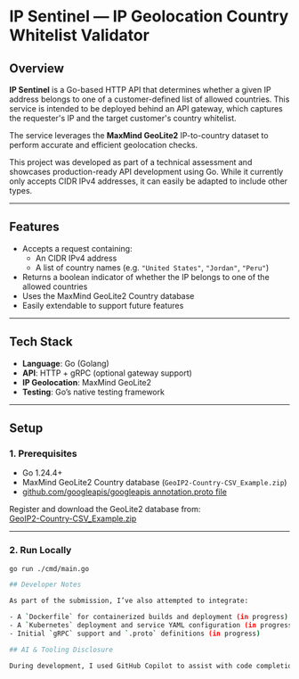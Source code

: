 # IP Sentinel — IP Geolocation Country Whitelist Validator

## Overview

**IP Sentinel** is a Go-based HTTP API that determines whether a given IP address belongs to one of a customer-defined list of allowed countries. This service is intended to be deployed behind an API gateway, which captures the requester's IP and the target customer's country whitelist.

The service leverages the **MaxMind GeoLite2** IP-to-country dataset to perform accurate and efficient geolocation checks.

This project was developed as part of a technical assessment and showcases production-ready API development using Go. While it currently only accepts CIDR IPv4 addresses, it can easily be adapted to include other types.

---

## Features

- Accepts a request containing:
  - An CIDR IPv4 address
  - A list of country names (e.g. `"United States"`, `"Jordan"`, `"Peru"`)
- Returns a boolean indicator of whether the IP belongs to one of the allowed countries
- Uses the MaxMind GeoLite2 Country database
- Easily extendable to support future features

---

## Tech Stack

- **Language**: Go (Golang)
- **API**: HTTP + gRPC (optional gateway support)
- **IP Geolocation**: MaxMind GeoLite2
- **Testing**: Go’s native testing framework

---

## Setup

### 1. Prerequisites

- Go 1.24.4+
- MaxMind GeoLite2 Country database (`GeoIP2-Country-CSV_Example.zip`)
- [github.com/googleapis/googleapis annotation.proto file](https://github.com/googleapis/googleapis)

Register and download the GeoLite2 database from:  
[GeoIP2-Country-CSV_Example.zip](https://dev.maxmind.com/static/GeoIP2-Country-CSV_Example.zip)

---

### 2. Run Locally

```bash
go run ./cmd/main.go

## Developer Notes

As part of the submission, I’ve also attempted to integrate:

- A `Dockerfile` for containerized builds and deployment (in progress)
- A `Kubernetes` deployment and service YAML configuration (in progress)
- Initial `gRPC` support and `.proto` definitions (in progress)

## AI & Tooling Disclosure

During development, I used GitHub Copilot to assist with code completions and suggestions, particularly for routine scaffolding and standard patterns. While Copilot provided helpful starting points, all generated code was reviewed and adjusted manually to meet the specific functional and architectural requirements of the project. I also used Copilot to answer a few targeted questions related to the Dockerfile and Kubernetes configuration files, as I have limited hands-on experience with container orchestration and deployment tooling. This allowed me to explore those areas more effectively while ensuring the final implementation aligned with the project goals.